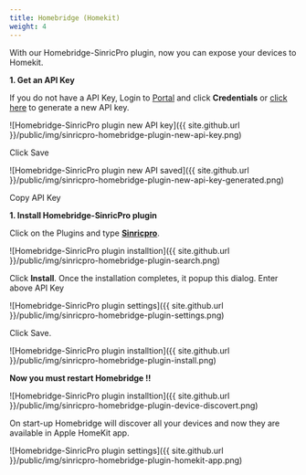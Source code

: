 ```yaml
---
title: Homebridge (Homekit)
weight: 4
---
```


With our Homebridge-SinricPro plugin, now you can expose your devices to Homekit.

**1. Get an API Key**

If you do not have a API Key, Login to [Portal](https://portal.sinric.pro) and click **Credentials** or [click here](https://portal.sinric.pro/credential/new/apikey) to generate a new API key.

![Homebridge-SinricPro plugin new API key]({{ site.github.url }}/public/img/sinricpro-homebridge-plugin-new-api-key.png)

Click Save

![Homebridge-SinricPro plugin new API saved]({{ site.github.url }}/public/img/sinricpro-homebridge-plugin-new-api-key-generated.png)

Copy API Key

**1. Install Homebridge-SinricPro plugin**

Click on the Plugins and type [**Sinricpro**](https://www.npmjs.com/package/homebridge-sinricpro).

![Homebridge-SinricPro plugin installtion]({{ site.github.url }}/public/img/sinricpro-homebridge-plugin-search.png)

Click **Install**. Once the installation completes, it popup this dialog. Enter above API Key

![Homebridge-SinricPro plugin settings]({{ site.github.url }}/public/img/sinricpro-homebridge-plugin-settings.png)

Click Save. 

![Homebridge-SinricPro plugin installtion]({{ site.github.url }}/public/img/sinricpro-homebridge-plugin-install.png)

**Now you must restart Homebridge !!**

![Homebridge-SinricPro plugin installtion]({{ site.github.url }}/public/img/sinricpro-homebridge-plugin-device-discovert.png)

On start-up Homebridge will discover all your devices and now they are available in Apple HomeKit app.

![Homebridge-SinricPro plugin settings]({{ site.github.url }}/public/img/sinricpro-homebridge-plugin-homekit-app.png)